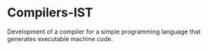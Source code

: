 # Compilers-IST

Development of a compiler for a simple programming language that generates executable machine code.
